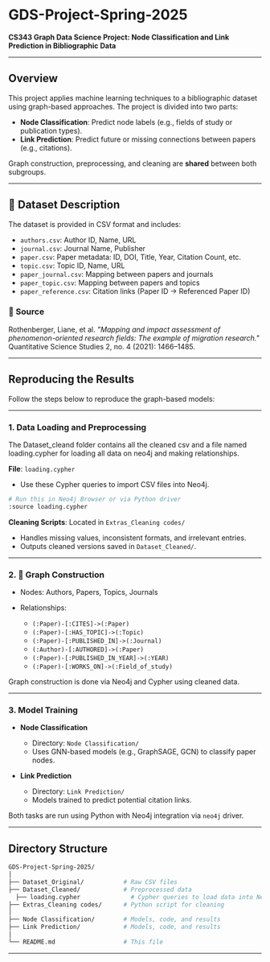 # GDS-Project-Spring-2025

**CS343 Graph Data Science Project: Node Classification and Link Prediction in Bibliographic Data**

---

## Overview

This project applies machine learning techniques to a bibliographic dataset using graph-based approaches. The project is divided into two parts:

* **Node Classification**: Predict node labels (e.g., fields of study or publication types).
* **Link Prediction**: Predict future or missing connections between papers (e.g., citations).

Graph construction, preprocessing, and cleaning are **shared** between both subgroups.

---

## 📂 Dataset Description

The dataset is provided in CSV format and includes:

* `authors.csv`: Author ID, Name, URL
* `journal.csv`: Journal Name, Publisher
* `paper.csv`: Paper metadata: ID, DOI, Title, Year, Citation Count, etc.
* `topic.csv`: Topic ID, Name, URL
* `paper_journal.csv`: Mapping between papers and journals
* `paper_topic.csv`: Mapping between papers and topics
* `paper_reference.csv`: Citation links (Paper ID → Referenced Paper ID)

### 📖 Source

Rothenberger, Liane, et al.
*"Mapping and impact assessment of phenomenon-oriented research fields: The example of migration research."*
Quantitative Science Studies 2, no. 4 (2021): 1466–1485.

---

##  Reproducing the Results

Follow the steps below to reproduce the graph-based models:

---

### 1. Data Loading and Preprocessing

The Dataset_cleand folder contains all the cleaned csv and a file named loading.cypher for loading all data on neo4j and making relationships.

**File**: `loading.cypher`

* Use these Cypher queries to import CSV files into Neo4j.

```bash
# Run this in Neo4j Browser or via Python driver
:source loading.cypher
```

**Cleaning Scripts**: Located in `Extras_Cleaning codes/`

* Handles missing values, inconsistent formats, and irrelevant entries.
* Outputs cleaned versions saved in `Dataset_Cleaned/`.

---

### 2. 🔗 Graph Construction

* Nodes: Authors, Papers, Topics, Journals
* Relationships:

  * `(:Paper)-[:CITES]->(:Paper)`
  * `(:Paper)-[:HAS_TOPIC]->(:Topic)`
  * `(:Paper)-[:PUBLISHED_IN]->(:Journal)`
  * `(:Author)-[:AUTHORED]->(:Paper)`
  * `(:Paper)-[:PUBLISHED_IN_YEAR]->(:YEAR)`
  * `(:Paper)-[:WORKS_ON]->(:Field_of_study)`

Graph construction is done via Neo4j and Cypher using cleaned data.

---

### 3. Model Training

* **Node Classification**

  * Directory: `Node Classification/`
  * Uses GNN-based models (e.g., GraphSAGE, GCN) to classify paper nodes.

* **Link Prediction**

  * Directory: `Link Prediction/`
  * Models trained to predict potential citation links.

Both tasks are run using Python with Neo4j integration via `neo4j` driver.

---

## Directory Structure

```bash
GDS-Project-Spring-2025/
│
├── Dataset_Original/           # Raw CSV files
├── Dataset_Cleaned/            # Preprocessed data
  ├── loading.cypher              # Cypher queries to load data into Neo4j
├── Extras_Cleaning codes/      # Python script for cleaning
│
├── Node Classification/        # Models, code, and results
├── Link Prediction/            # Models, code, and results
│
└── README.md                   # This file
```

---


